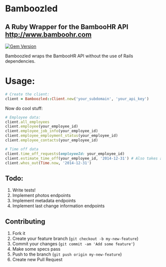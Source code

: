 # Bamboozled
## A Ruby Wrapper for the BambooHR API http://www.bamboohr.com

[![Gem Version](https://badge.fury.io/rb/bamboozled.svg)](http://badge.fury.io/rb/bamboozled)

Bamboozled wraps the BambooHR API without the use of Rails dependencies.

# Usage:

```ruby
# Create the client:
client = Bamboozled::Client.new('your_subdomain', 'your_api_key')
```

Now do cool stuff:

```ruby
# Employee data:
client.all_employees
client.employee(your_employee_id)
client.employee_job_info(your_employee_id)
client.employee_employment_status(your_employee_id)
client.employee_contacts(your_employee_id)

# Time off data
client.time_off_requests(employeeId: your_employee_id)
client.estimate_time_off(your_employee_id, '2014-12-31') # Also takes a Time or Date object
client.whos_out(Time.now, '2014-12-31')
```

## Todo:

1. Write tests!
2. Implement photos endpoints
3. Implement metadata endpoints
4. Implement last change information endpoints

## Contributing

1. Fork it
2. Create your feature branch (`git checkout -b my-new-feature`)
3. Commit your changes (`git commit -am 'Add some feature'`)
4. Make some specs pass
5. Push to the branch (`git push origin my-new-feature`)
6. Create new Pull Request

